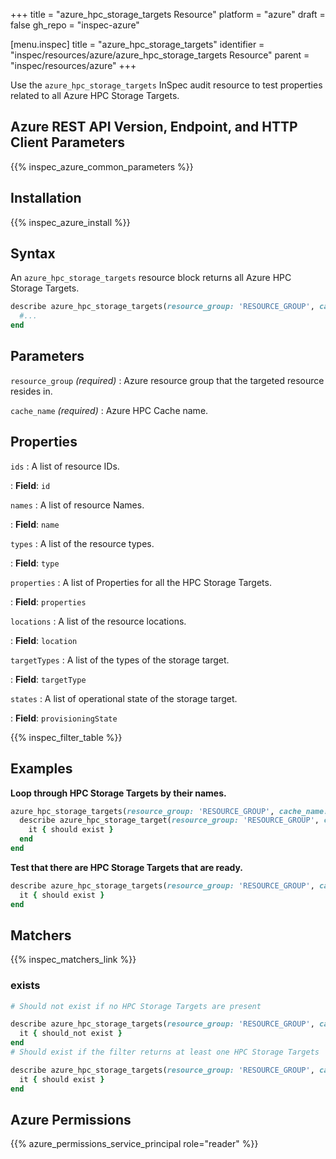+++
title = "azure_hpc_storage_targets Resource"
platform = "azure"
draft = false
gh_repo = "inspec-azure"

[menu.inspec]
title = "azure_hpc_storage_targets"
identifier = "inspec/resources/azure/azure_hpc_storage_targets Resource"
parent = "inspec/resources/azure"
+++

Use the `azure_hpc_storage_targets` InSpec audit resource to test properties related to all Azure HPC Storage Targets.

## Azure REST API Version, Endpoint, and HTTP Client Parameters

{{% inspec_azure_common_parameters %}}

## Installation

{{% inspec_azure_install %}}

## Syntax

An `azure_hpc_storage_targets` resource block returns all Azure HPC Storage Targets.

```ruby
describe azure_hpc_storage_targets(resource_group: 'RESOURCE_GROUP', cache_name: 'HPC_CACHE_NAME') do
  #...
end
```

## Parameters

`resource_group` _(required)_
: Azure resource group that the targeted resource resides in.

`cache_name` _(required)_
: Azure HPC Cache name.

## Properties

`ids`
: A list of resource IDs.

: **Field**: `id`

`names`
: A list of resource Names.

: **Field**: `name`

`types`
: A list of the resource types.

: **Field**: `type`

`properties`
: A list of Properties for all the HPC Storage Targets.

: **Field**: `properties`

`locations`
: A list of the resource locations.

: **Field**: `location`

`targetTypes`
: A list of the types of the storage target.

: **Field**: `targetType`

`states`
: A list of operational state of the storage target.

: **Field**: `provisioningState`

{{% inspec_filter_table %}}

## Examples

**Loop through HPC Storage Targets by their names.**

```ruby
azure_hpc_storage_targets(resource_group: 'RESOURCE_GROUP', cache_name: 'HPC_CACHE_NAME').names.each do |name|
  describe azure_hpc_storage_target(resource_group: 'RESOURCE_GROUP', cache_name: 'HPC_CACHE_NAME', name: name) do
    it { should exist }
  end
end
```

**Test that there are HPC Storage Targets that are ready.**

```ruby
describe azure_hpc_storage_targets(resource_group: 'RESOURCE_GROUP', cache_name: 'HPC_CACHE_NAME').where(state: 'Ready') do
  it { should exist }
end
```

## Matchers

{{% inspec_matchers_link %}}

### exists

```ruby
# Should not exist if no HPC Storage Targets are present

describe azure_hpc_storage_targets(resource_group: 'RESOURCE_GROUP', cache_name: 'HPC_CACHE_NAME') do
  it { should_not exist }
end
# Should exist if the filter returns at least one HPC Storage Targets

describe azure_hpc_storage_targets(resource_group: 'RESOURCE_GROUP', cache_name: 'HPC_CACHE_NAME') do
  it { should exist }
end
```

## Azure Permissions

{{% azure_permissions_service_principal role="reader" %}}
